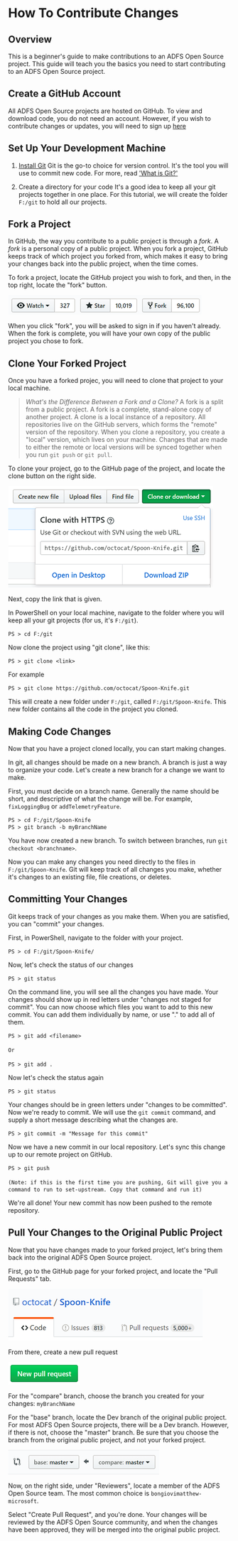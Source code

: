 # How To Contribute Changes

## Overview 

This is a beginner's guide to make contributions to an ADFS Open Source project. This guide will teach you the basics you need to start contributing to an ADFS Open Source project. 

## Create a GitHub Account 

All ADFS Open Source projects are hosted on GitHub. To view and download code, you do not need an account. However, if you wish to contribute changes or updates, you will need to sign up [here](https://github.com/join?source=header-home)

## Set Up Your Development Machine

1. [Install Git](https://www.atlassian.com/git/tutorials/install-git#windows) 
    Git is the go-to choice for version control. It's the tool you will use to commit new code. 
    For more, read ['What is Git?'](https://www.atlassian.com/git/tutorials/what-is-git)

2. Create a directory for your code
    It's a good idea to keep all your git projects together in one place.
    For this tutorial, we will create the folder `F:/git` to hold all our projects.

## Fork a Project

In GitHub, the way you contribute to a public project is through a *fork*. A *fork* is a personal copy of a public project. When you fork a project, GitHub keeps track of which project you forked from, which makes it easy to bring your changes back into the public project, when the time comes. 
    

To fork a project, locate the GitHub project you wish to fork, and then, in the top right, locate the "fork" button.
    
![Fork Button](./images/fork_button.png)
    
When you click "fork", you will be asked to sign in if you haven't already. When the fork is complete, you will have your own copy of the public project you chose to fork. 

## Clone Your Forked Project

Once you have a forked projec, you will need to clone that project to your local machine. 
    
> *What's the Difference Between a Fork and a Clone?* A fork is a split from a public project. A fork is a complete, stand-alone copy of another project.
> A clone is a local instance of a repository. All repositories live on the GitHub servers, which forms the "remote" version of the repository. When you clone a repository, you create a "local" version, which lives on your machine. Changes that are made to either the remote or local versions will be synced together when you run `git push` or `git pull`. 

To clone your project, go to the GitHub page of the project, and locate the clone button on the right side. 
    
![Clone Button](./images/clone_button.png)
    
Next, copy the link that is given. 
    
In PowerShell on your local machine, navigate to the folder where you will keep all your git projects (for us, it's `F:/git`).
    
    PS > cd F:/git

Now clone the project using "git clone", like this:

    PS > git clone <link>

For example
    
    PS > git clone https://github.com/octocat/Spoon-Knife.git
    
This will create a new folder under `F:/git`, called `F:/git/Spoon-Knife`. This new folder contains all the code in the project you cloned. 

## Making Code Changes
    
Now that you have a project cloned locally, you can start making changes. 
    
In git, all changes should be made on a new branch. A branch is just a way to organize your code. Let's create a new branch for a change we want to make. 

First, you must decide on a branch name. Generally the name should be short, and descriptive of what the change will be. For example, `fixLoggingBug` or `addTelemetryFeature`.
    
    PS > cd F:/git/Spoon-Knife
    PS > git branch -b myBranchName

You have now created a new branch. To switch between branches, run `git checkout <branchname>`.
    
Now you can make any changes you need directly to the files in `F:/git/Spoon-Knife`. Git will keep track of all changes you make, whether it's changes to an existing file, file creations, or deletes. 

## Committing Your Changes
    
Git keeps track of your changes as you make them. When you are satisfied, you can "commit" your changes. 
    
First, in PowerShell, navigate to the folder with your project.
    
    PS > cd F:/git/Spoon-Knife/
    
Now, let's check the status of our changes
    
    PS > git status
    
On the command line, you will see all the changes you have made. Your changes should show up in red letters under "changes not staged for commit". You can now choose which files you want to add to this new commit. You can add them individually by name, or use "." to add all of them.
    
    PS > git add <filename>

    Or

    PS > git add . 
    
Now let's check the status again
    
    PS > git status
    
Your changes should be in green letters under "changes to be committed". Now we're ready to commit. We will use the `git commit` command, and supply a short message describing what the changes are. 
    
    PS > git commit -m "Message for this commit" 
    
Now we have a new commit in our local repository. Let's sync this change up to our remote project on GitHub. 
    
    PS > git push 

    (Note: if this is the first time you are pushing, Git will give you a command to run to set-upstream. Copy that command and run it)
    
We're all done! Your new commit has now been pushed to the remote repository.

## Pull Your Changes to the Original Public Project

Now that you have changes made to your forked project, let's bring them back into the original ADFS Open Source project. 
    
First, go to the GitHub page for your forked project, and locate the "Pull Requests" tab. 
    
![Pull Request](./images/pull_tab.png)
        
From there, create a new pull request
    
![New Pull](./images/new_pull.png)

For the "compare" branch, choose the branch you created for your changes: `myBranchName`
    
For the "base" branch, locate the Dev branch of the original public project. For most ADFS Open Source projects, there will be a Dev branch. However, if there is not, choose the "master" branch. Be sure that you choose the branch from the original public project, and not your forked project. 

![Compare Branch](./images/compare_branch.png)
    
Now, on the right side, under "Reviewers", locate a member of the ADFS Open Source team. The most common choice is `bongiovimatthew-microsoft`. 
    
Select "Create Pull Request", and you're done. Your changes will be reviewed by the ADFS Open Source community, and when the changes have been approved, they will be merged into the original public project. 